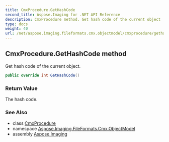 ```yaml
---
title: CmxProcedure.GetHashCode
second_title: Aspose.Imaging for .NET API Reference
description: CmxProcedure method. Get hash code of the current object
type: docs
weight: 40
url: /net/aspose.imaging.fileformats.cmx.objectmodel/cmxprocedure/gethashcode/
---
```

## CmxProcedure.GetHashCode method

Get hash code of the current object.

```csharp
public override int GetHashCode()
```

### Return Value

The hash code.

### See Also

* class [CmxProcedure](../)
* namespace [Aspose.Imaging.FileFormats.Cmx.ObjectModel](../../cmxprocedure/)
* assembly [Aspose.Imaging](../../../)


